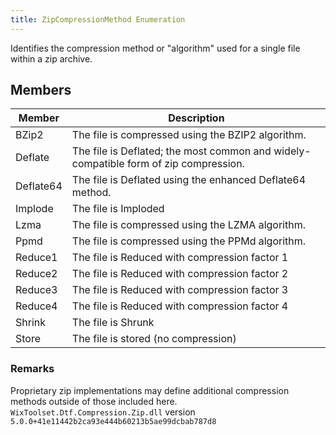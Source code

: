 ```yaml
---
title: ZipCompressionMethod Enumeration
---
```

Identifies the compression method or "algorithm" used for a single file within a zip archive.
## Members
| Member | Description |
| ------ | ----------- |
| BZip2 | The file is compressed using the BZIP2 algorithm. |
| Deflate | The file is Deflated; the most common and widely-compatible form of zip compression. |
| Deflate64 | The file is Deflated using the enhanced Deflate64 method. |
| Implode | The file is Imploded |
| Lzma | The file is compressed using the LZMA algorithm. |
| Ppmd | The file is compressed using the PPMd algorithm. |
| Reduce1 | The file is Reduced with compression factor 1 |
| Reduce2 | The file is Reduced with compression factor 2 |
| Reduce3 | The file is Reduced with compression factor 3 |
| Reduce4 | The file is Reduced with compression factor 4 |
| Shrink | The file is Shrunk |
| Store | The file is stored (no compression) |
### Remarks
Proprietary zip implementations may define additional compression methods outside of those included here.
`WixToolset.Dtf.Compression.Zip.dll` version `5.0.0+41e11442b2ca93e444b60213b5ae99dcbab787d8`

